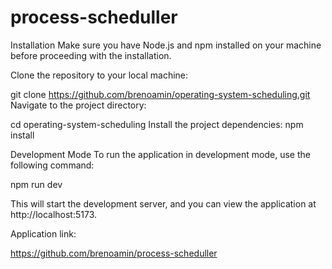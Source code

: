 # process-scheduller


Installation
Make sure you have Node.js and npm installed on your machine before proceeding with the installation.

Clone the repository to your local machine:

git clone https://github.com/brenoamin/operating-system-scheduling.git
Navigate to the project directory:

cd operating-system-scheduling
Install the project dependencies:
npm install

Development Mode
To run the application in development mode, use the following command:

npm run dev

This will start the development server, and you can view the application at http://localhost:5173.


Application link:

https://github.com/brenoamin/process-scheduller
